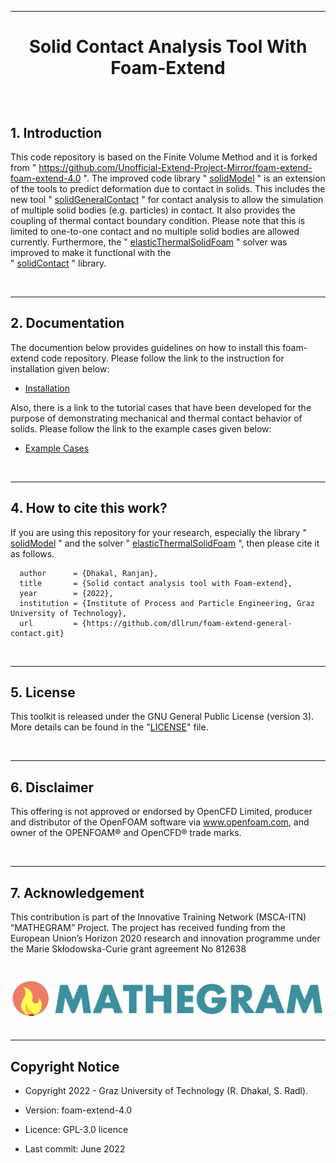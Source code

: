 <hr>

<h1><p align="center"> Solid Contact Analysis Tool With Foam-Extend 
</p></h1>

<br/>
		 

## 1. Introduction

This code repository is based on the Finite Volume Method and it is forked from " https://github.com/Unofficial-Extend-Project-Mirror/foam-extend-foam-extend-4.0 ". 
The improved code library " [solidModel](src/solidModels/) " is an extension of the tools to predict deformation due to contact in solids. This 
includes the new tool " [solidGeneralContact](src/solidModels/fvPatchFields/solidContact/solidGeneralContactFvPatchVectorField.C) " for contact analysis to allow the simulation of 
multiple solid bodies (e.g. particles) in contact. It also provides the coupling of thermal contact boundary condition. Please note that this is limited to one-to-one contact 
and no multiple solid bodies are allowed currently. Furthermore, the " [elasticThermalSolidFoam](applications/solvers/solidMechanics/elasticThermalSolidFoam) " solver was improved to make it functional with the  
" [solidContact](src/solidModels/fvPatchFields/solidContact/) " library. 

<br/>
<hr>


## 2. Documentation
The documention below provides guidelines on how to install this foam-extend code repository. Please follow the link to the instruction for installation given below:

* [Installation](howToInstall.md)

Also, there is a link to the tutorial cases that have been developed for the purpose of demonstrating mechanical and thermal contact behavior of solids. Please follow the link to the example cases given below: 

* [Example Cases](tutorials/solidMechanics/deliverablesExampleCases/howToRunExampleCases.md)

<br/>
<hr>

## 4. How to cite this work?
If you are using this repository for your research, especially the library 
" [solidModel](src/solidModels/) " and the solver " [elasticThermalSolidFoam](applications/solvers/solidMechanics/elasticThermalSolidFoam) ", then please cite it as follows.

      author      = {Dhakal, Ranjan},
      title       = {Solid contact analysis tool with Foam-extend},
      year        = {2022},
      institution = {Institute of Process and Particle Engineering, Graz University of Technology},
      url         = {https://github.com/dllrun/foam-extend-general-contact.git}

<br/>
<hr>

## 5. License
This toolkit is released under the GNU General Public License (version 3). More 
details can be found in the "[LICENSE](LICENSE)" file.

<br/>
<hr>

## 6. Disclaimer
This offering is not approved or endorsed by OpenCFD Limited, producer and 
distributor of the OpenFOAM software via www.openfoam.com, and owner of the 
OPENFOAM®  and OpenCFD®  trade marks.

<br/>
<hr>

## 7. Acknowledgement
This contribution is part of the Innovative Training Network (MSCA-ITN) “MATHEGRAM” 
Project. The project has received funding from the European Union’s Horizon 
2020 research and innovation programme under the Marie Skłodowska-Curie grant 
agreement No 812638


<h1><p align="center"> <img src="mathegram_logo.png" alt="drawing" width="600"/>


<br/>
<hr>


Copyright Notice
------------------

- Copyright 2022 - Graz University of Technology (R. Dhakal, S. Radl).

- Version: foam-extend-4.0

- Licence: GPL-3.0 licence

- Last commit: June 2022
